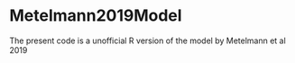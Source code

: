 # Metelmann2019Model
The present code is a unofficial R version of the model by Metelmann et al 2019
